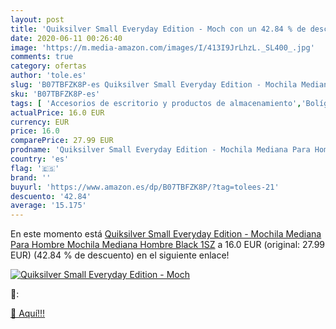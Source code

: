 ```yaml
---
layout: post
title: 'Quiksilver Small Everyday Edition - Moch con un 42.84 % de descuento'
date: 2020-06-11 00:26:40
image: 'https://m.media-amazon.com/images/I/413I9JrLhzL._SL400_.jpg'
comments: true
category: ofertas
author: 'tole.es'
slug: 'B07TBFZK8P-es Quiksilver Small Everyday Edition - Mochila Mediana Para...'
sku: 'B07TBFZK8P-es'
tags: [ 'Accesorios de escritorio y productos de almacenamiento','Bolígrafos, lápices y útiles de escritura','Costura y manualidades','Dibujo','Estuches escolares','Hogar y cocina','Lápices','Marcadores','Material de oficina','Materiales de dibujo','Materiales, organizadores y dispensadores de escritorio','Oficina y papelería','Portaminas','Rotuladores y subrayadores','Subrayadores','mochila', ]
actualPrice: 16.0 EUR
currency: EUR
price: 16.0
comparePrice: 27.99 EUR
prodname: 'Quiksilver Small Everyday Edition - Mochila Mediana Para Hombre Mochila Mediana  Hombre  Black  1SZ'
country: 'es'
flag: '🇪🇸'
brand: ''
buyurl: 'https://www.amazon.es/dp/B07TBFZK8P/?tag=tolees-21'
descuento: '42.84'
average: '15.175'
---
```


En este momento está [Quiksilver Small Everyday Edition - Mochila Mediana Para Hombre Mochila Mediana  Hombre  Black  1SZ](https://www.amazon.es/dp/B07TBFZK8P/?tag=tolees-21) a 16.0 EUR (original: 27.99 EUR) (42.84 %  de descuento) en el siguiente enlace!

[![Quiksilver Small Everyday Edition - Moch](https://m.media-amazon.com/images/I/413I9JrLhzL._SL400_.jpg)](https://www.amazon.es/dp/B07TBFZK8P/?tag=tolees-21)

🔎:


[🛒 Aquí!!!](https://www.amazon.es/dp/B07TBFZK8P/?tag=tolees-21)
